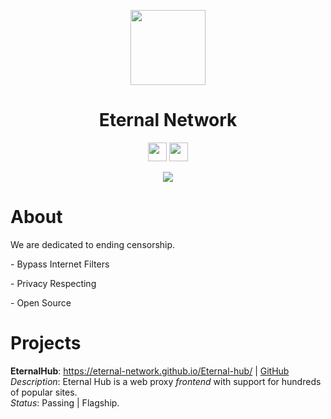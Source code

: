 <p align="center">
<img width="120px" src="https://avatars.githubusercontent.com/u/138321129?v=4">
</p>

<h1 align="center">Eternal Network</h1>

<p align="center">
<a href="https://discord.gg/QGwumCE4"><img height="30px" src="https://img.shields.io/badge/Discord-7289DA?style=for-the-badge&logo=discord&logoColor=white"><img></a>
<a href="https://github.com/Eternal-Network"><img height="30px" src="https://img.shields.io/badge/Github-0E0301?style=for-the-badge&logo=github&logoColor=white"><img></a>
  <p align="center">
<a href="https://eternal-network.github.io/"><img src="https://img.shields.io/website?down_message=eternal-network.github.io%20is%20down%20&style=for-the-badge&up_message=eternal-network.github.io%20is%20up%21&url=https%3A%2F%2Fneealdon3.github.io"></img></a>
  </p>
</p>

<h1>About</h1>
<p>
  We are dedicated to ending censorship.
</p>

<p>
- Bypass Internet Filters
  <p>
- Privacy Respecting
  </p>

  <p>
- Open Source
    </p>
</p>

<h1>Projects</h1>

**EternalHub**: https://eternal-network.github.io/Eternal-hub/ | [GitHub](https://github.com/Eternal-Network/Eternal-hub)
<br>
*Description*: Eternal Hub is a web proxy *frontend* with support for hundreds of popular sites.
<br>
*Status*: Passing | Flagship. 

